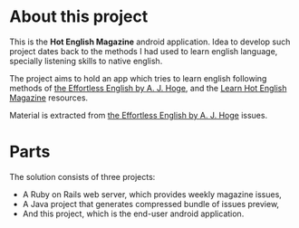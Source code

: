 # About this project

This is the **Hot English Magazine** android application. Idea to develop such project dates back to the methods I had used to learn english language, specially listening skills to native english. 

The project aims to hold an app which tries to learn english following methods of [the Effortless English by A. J. Hoge](http://effortlessenglishclub.com/), and the [Learn Hot English Magazine](http://www.learnhotenglish.com/) resources.

Material is extracted from [the Effortless English by A. J. Hoge](http://effortlessenglishclub.com/) issues.


# Parts

The solution consists of three projects:
* A Ruby on Rails web server, which provides weekly magazine issues,
* A Java project that generates compressed bundle of issues preview, 
* And this project, which is the end-user android application. 

